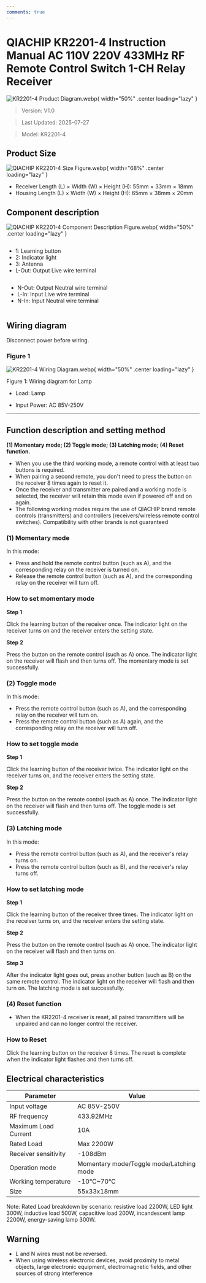 ```yaml
---
comments: true
---
```


# QIACHIP KR2201-4 Instruction Manual AC 110V 220V 433MHz RF Remote Control Switch 1-CH Relay Receiver

![KR2201-4 Product Diagram.webp](KR2201-4_Product_Diagram.webp){ width="50%" .center loading="lazy" }

> Version: V1.0
> 

> Last Updated: 2025-07-27
> 

> Model: KR2201-4
> 

## Product Size

![QIACHIP KR2201-4 Size Figure.webp](QIACHIP_KR2201-4_Size_Figure.webp){ width="68%" .center loading="lazy" }

- Receiver Length (L) × Width (W) × Height (H): 55mm × 33mm × 18mm
- Housing Length (L) × Width (W) × Height (H): 65mm × 38mm × 20mm

## Component description

![QIACHIP KR2201-4 Component Description Figure.webp](QIACHIP_KR2201-4_Component_Description_Figure.webp){ width="50%" .center loading="lazy" }

<div style="display: flex; flex-wrap: wrap; justify-content: space-around;">
  <ul style="flex: 1 1 45%; margin-right: 1%;">
    <li>1: Learning button</li>
    <li>2: Indicator light</li>
    <li>3: Antenna</li>
    <li>L-Out: Output Live wire terminal</li>
  </ul>
  <ul style="flex: 1 1 45%; margin-left: 1%;">
    <li>N-Out: Output Neutral wire terminal</li>
    <li>L-In: Input Live wire terminal</li>
    <li>N-In: Input Neutral wire terminal</li>
  </ul>
</div>

## Wiring diagram

Disconnect power before wiring.

### Figure 1

![KR2201-4 Wiring Diagram.webp](KR2201-4_Wiring_Diagram.webp){ width="50%" .center loading="lazy" }

Figure 1: Wiring diagram for Lamp

- Load: Lamp

- Input Power: AC 85V-250V

---

## Function description and setting method

**(1) Momentary mode; (2) Toggle mode; (3) Latching mode; (4) Reset function.**

- When you use the third working mode, a remote control with at least two buttons is required.
- When pairing a second remote, you don't need to press the button on the receiver 8 times again to reset it.
- Once the receiver and transmitter are paired and a working mode is selected, the receiver will retain this mode even if powered off and on again.
- The following working modes require the use of QIACHIP brand remote controls (transmitters) and controllers (receivers/wireless remote control switches). Compatibility with other brands is not guaranteed

### **(1) Momentary mode**

 In this mode: 

- Press and hold the remote control button (such as A), and the corresponding relay on the receiver is turned on.
- Release the remote control button (such as A), and the corresponding relay on the receiver will turn off.

### **How to set momentary mode**

**Step 1**

Click the learning button of the receiver once. The indicator light on the receiver turns on and the receiver enters the setting state.

**Step 2**

Press the button on the remote control (such as A) once. The indicator light on the receiver will flash and then turns off. The momentary mode is set successfully. 

### **(2) Toggle mode**

In this mode: 

- Press the remote control button (such as A), and the corresponding relay on the receiver will turn on.
- Press the remote control button (such as A) again, and the corresponding relay on the receiver will turn off.

### **How to set toggle mode**

**Step 1**

Click the learning button of the receiver twice. The indicator light on the receiver turns on, and the receiver enters the setting state.

**Step 2**

Press the button on the remote control (such as A) once. The indicator light on the receiver will flash and then turns off. The toggle mode is set successfully. 

### **(3) Latching mode**

In this mode:

- Press the remote control button (such as A), and the receiver's relay turns on.
- Press the remote control button (such as B), and the receiver's relay turns off.

### **How to set latching mode**

**Step 1** 

Click the learning button of the receiver three times. The indicator light on the receiver turns on, and the receiver enters the setting state.

**Step 2**

Press the button on the remote control (such as A) once. The indicator light on the receiver will flash and then turns on.

**Step 3**

After the indicator light goes out, press another button (such as B) on the same remote control. The indicator light on the receiver will flash and then turn on. The latching mode is set successfully. 

### **(4) Reset function**

- When the KR2201-4 receiver is reset, all paired transmitters will be unpaired and can no longer control the receiver.

### How to Reset

Click the learning button on the receiver 8 times. The reset is complete when the indicator light flashes and then turns off.

## Electrical characteristics

| Parameter | Value |
| --- | --- |
| Input voltage | AC 85V-250V |
| RF frequency | 433.92MHz |
| Maximum Load Current | 10A |
| Rated Load | Max 2200W |
| Receiver sensitivity | -108dBm |
| Operation mode | Momentary mode/Toggle mode/Latching mode |
| Working temperature | -10℃~70℃ |
| Size | 55x33x18mm |

Note: Rated Load breakdown by scenario: resistive load 2200W, LED light 300W, inductive load 500W, capacitive load 200W, incandescent lamp 2200W, energy-saving lamp 300W.

## Warning

- L and N wires must not be reversed.
- When using wireless electronic devices, avoid proximity to metal objects, large electronic equipment, electromagnetic fields, and other sources of strong interference
